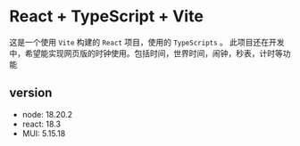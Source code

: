 # React + TypeScript + Vite
这是一个使用 `Vite` 构建的 `React` 项目，使用的 `TypeScripts` 。 
此项目还在开发中，希望能实现网页版的时钟使用。包括时间，世界时间，闹钟，秒表，计时等功能 

## version
- node: 18.20.2
- react: 18.3
- MUI: 5.15.18
